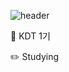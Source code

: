 ![header](https://capsule-render.vercel.app/api?type=egg&color=auto&height=300&section=header&fontSize=30&text=Hollo&desc=can%20do%20it)


🙌 KDT 1기 

✏️ Studying

<!--
**nevertheless0404/nevertheless0404** is a ✨ _special_ ✨ repository because its `README.md` (this file) appears on your GitHub profile.

Here are some ideas to get you started:

- 🔭 I’m currently working on ...
- 🌱 I’m currently learning ...
- 👯 I’m looking to collaborate on ...
- 🤔 I’m looking for help with ...
- 💬 Ask me about ...
- 📫 How to reach me: ...
- 😄 Pronouns: ...
- ⚡ Fun fact: ...
-->
